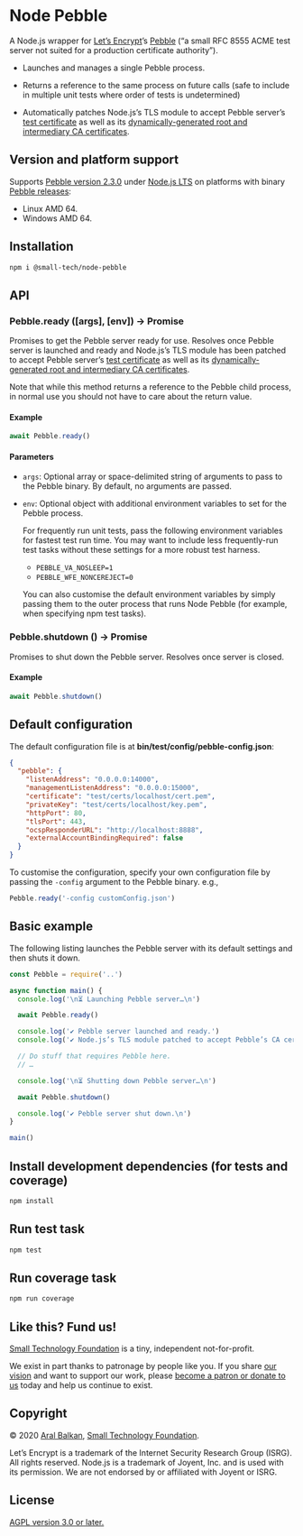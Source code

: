 # Node Pebble

A Node.js wrapper for [Let’s Encrypt](https://letsencrypt.org)’s [Pebble](https://github.com/letsencrypt/pebble) (“a small RFC 8555 ACME test server not suited for a production certificate authority”).

  - Launches and manages a single Pebble process.

  - Returns a reference to the same process on future calls (safe to include in multiple unit tests where order of tests is undetermined)

  - Automatically patches Node.js’s TLS module to accept Pebble server’s [test certificate](https://github.com/letsencrypt/pebble#avoiding-client-https-errors) as well as its [dynamically-generated root and intermediary CA certificates](https://github.com/letsencrypt/pebble#ca-root-and-intermediate-certificates).

## Version and platform support

Supports [Pebble version 2.3.0](https://github.com/letsencrypt/pebble/releases/tag/v2.3.0) under [Node.js LTS](https://nodejs.org/en/about/releases/) on platforms with binary [Pebble releases](https://github.com/letsencrypt/pebble/releases/):

  - Linux AMD 64.
  - Windows AMD 64.

## Installation

```sh
npm i @small-tech/node-pebble
```

## API

### Pebble.ready ([args], [env]) -> Promise<ChidProcess>

Promises to get the Pebble server ready for use. Resolves once Pebble server is launched and ready and Node.js’s TLS module has been patched to accept Pebble server’s [test certificate](https://github.com/letsencrypt/pebble#avoiding-client-https-errors) as well as its [dynamically-generated root and intermediary CA certificates](https://github.com/letsencrypt/pebble#ca-root-and-intermediate-certificates).

Note that while this method returns a reference to the Pebble child process, in normal use you should not have to care about the return value.

#### Example

```js
await Pebble.ready()
```

#### Parameters

  - `args`: Optional array or space-delimited string of arguments to pass to the Pebble binary. By default, no arguments are passed.

  - `env`: Optional object with additional environment variables to set for the Pebble process.

    For frequently run unit tests, pass the following environment variables for fastest test run time. You may want to include less frequently-run test tasks without these settings for a more robust test harness.

    - `PEBBLE_VA_NOSLEEP=1`
    - `PEBBLE_WFE_NONCEREJECT=0`

    You can also customise the default environment variables by simply passing them to the outer process that runs Node Pebble (for example, when specifying npm test tasks).

### Pebble.shutdown () -> Promise

Promises to shut down the Pebble server. Resolves once server is closed.

#### Example

```js
await Pebble.shutdown()
```

## Default configuration

The default configuration file is at __bin/test/config/pebble-config.json__:

```json
{
  "pebble": {
    "listenAddress": "0.0.0.0:14000",
    "managementListenAddress": "0.0.0.0:15000",
    "certificate": "test/certs/localhost/cert.pem",
    "privateKey": "test/certs/localhost/key.pem",
    "httpPort": 80,
    "tlsPort": 443,
    "ocspResponderURL": "http://localhost:8888",
    "externalAccountBindingRequired": false
  }
}
```

To customise the configuration, specify your own configuration file by passing the `-config` argument to the Pebble binary. e.g.,

```js
Pebble.ready('-config customConfig.json')
```

## Basic example

The following listing launches the Pebble server with its default settings and then shuts it down.

```js
const Pebble = require('..')

async function main() {
  console.log('\n⏳ Launching Pebble server…\n')

  await Pebble.ready()

  console.log('✔ Pebble server launched and ready.')
  console.log('✔ Node.js’s TLS module patched to accept Pebble’s CA certificates.')

  // Do stuff that requires Pebble here.
  // …

  console.log('\n⏳ Shutting down Pebble server…\n')

  await Pebble.shutdown()

  console.log('✔ Pebble server shut down.\n')
}

main()
```

## Install development dependencies (for tests and coverage)

```sh
npm install
```

## Run test task

```sh
npm test
```

## Run coverage task

```sh
npm run coverage
```

## Like this? Fund us!

[Small Technology Foundation](https://small-tech.org) is a tiny, independent not-for-profit.

We exist in part thanks to patronage by people like you. If you share [our vision](https://small-tech.org/about/#small-technology) and want to support our work, please [become a patron or donate to us](https://small-tech.org/fund-us) today and help us continue to exist.

## Copyright

&copy; 2020 [Aral Balkan](https://ar.al), [Small Technology Foundation](https://small-tech.org).

Let’s Encrypt is a trademark of the Internet Security Research Group (ISRG). All rights reserved. Node.js is a trademark of Joyent, Inc. and is used with its permission. We are not endorsed by or affiliated with Joyent or ISRG.

## License

[AGPL version 3.0 or later.](https://www.gnu.org/licenses/agpl-3.0.en.html)
